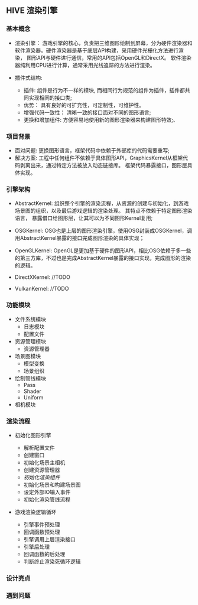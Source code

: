 
## HIVE 渲染引擎

### 基本概念

* 渲染引擎： 游戏引擎的核心，负责把三维图形绘制到屏幕，分为硬件渲染器和软件渲染器。硬件渲染器是基于底层API构建，采用硬件光栅化方法进行渲染，
图形API与硬件进行通信，常用的API包括OpenGL和DirectX。 软件渲染器纯利用CPU进行计算，通常采用光线追踪的方法进行渲染。


* 插件式结构: 
	* 插件: 组件是行为不一样的模块, 而相同行为规范的组件为插件，插件都共同实现相同的接口类;
	* 优势： 具有良好的可扩充性，可定制性，可维护性。
	* 增强代码一致性： 清晰一致的接口面对不同的图形语言;
	* 更换和增加组件: 方便容易地使用新的图形渲染器来构建图形特效;、

### 项目背景
* 面对问题: 更换图形语言，框架代码中依赖于外部库的代码需要重写;
* 解决方案: 工程中任何组件不依赖于具体图形API，GraphicsKernel从框架代码剥离出来，通过特定方法被放入动态链接库。 框架代码暴露接口，图形层具体实现。


### 引擎架构

* AbstractKernel: 组织整个引擎的渲染流程，从资源的创建与初始化，到游戏场景图的组织，以及最后游戏逻辑的渲染处理。 其特点不依赖于特定图形渲染语言，
暴露借口给图形层，让其可以为不同图形Kernel复用;

* OSGKernel: OSG也是上层的图形渲染引擎，使用OSG封装成OSGKernel，调用AbstractKernel暴露的接口完成图形渲染的具体实现；

* OpenGLKernel: OpenGL是更加基于硬件的图形API，相比OSG依赖于多一些的第三方库，不过也是完成AbstractKernel暴露的接口实现，完成图形的渲染的逻辑。

* DirectXKernel: //TODO
* VulkanKernel: //TODO

### 功能模块

* 文件系统模块
	* 日志模块
	* 配置文件
* 资源管理模块
	* 资源管理器
* 场景图模块
	* 模型变换
	* 场景组织
* 绘制管线模块
	* Pass
	* Shader
	* Uniform
* 相机模块


### 渲染流程

* 初始化图形引擎
	* 解析配置文件
	* 创建窗口
	* 初始化场景主相机
	* 创建资源管理器
	* *初始化渲染组件*
	* 初始化场景和构建场景图
	* 设定外部IO输入事件
	* 初始化渲染管线流程

* 游戏渲染逻辑循环
	* 引擎事件预处理
	* 回调函数预处理
	* 引擎调用上层渲染接口
	* 引擎后处理
	* 回调函数的后处理
	* 判断终止渲染死循环逻辑

###  设计亮点


### 遇到问题